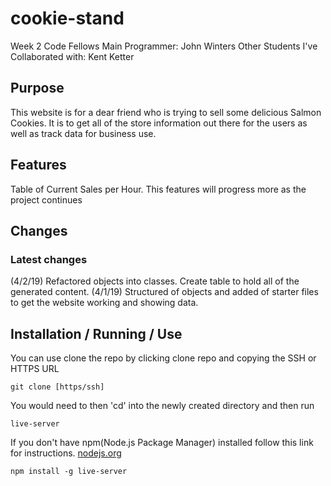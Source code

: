 # cookie-stand
Week 2 Code Fellows
Main Programmer: John Winters
Other Students I've Collaborated with: Kent Ketter

## Purpose
This website is for a dear friend who is trying to sell some delicious Salmon Cookies.
It is to get all of the store information out there for the users as well as track data for business use.

## Features
Table of Current Sales per Hour.
This features will progress more as the project continues


## Changes
### Latest changes
(4/2/19) Refactored objects into classes. Create table to hold all of the generated content.
(4/1/19) Structured of objects and added of starter files to get the website working and showing data.



## Installation / Running / Use

You can use clone the repo by clicking clone repo and copying the SSH or HTTPS URL
```
git clone [https/ssh]
```
You would need to then 'cd' into the newly created directory and then run 
```
live-server
```
If you don't have npm(Node.js Package Manager) installed follow this link for instructions. [nodejs.org](https://nodejs.org/en/)
```
npm install -g live-server
```
